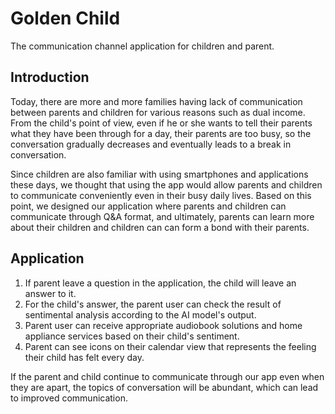 # Golden Child
The communication channel application for children and parent.

## Introduction
Today, there are more and more families having lack of communication between parents and children for various reasons such as dual income. From the child's point of view, even if he or she wants to tell their parents what they have been through for a day, their parents are too busy, so the conversation gradually decreases and eventually leads to a break in conversation. 

Since children are also familiar with using smartphones and applications these days, we thought that using the app would allow parents and children to communicate conveniently even in their busy daily lives. Based on this point, we designed our application where parents and children can communicate through Q&A format, and ultimately, parents can learn more about their children and children can can form a bond with their parents.

## Application
1. If parent leave a question in the application, the child will leave an answer to it.
2. For the child's answer, the parent user can check the result of sentimental analysis according to the AI model's output.
3. Parent user can receive appropriate audiobook solutions and home appliance services based on their child's sentiment.
4. Parent can see icons on their calendar view that represents the feeling their child has felt every day.

If the parent and child continue to communicate through our app even when they are apart, the topics of conversation will be abundant, which can lead to improved communication.
